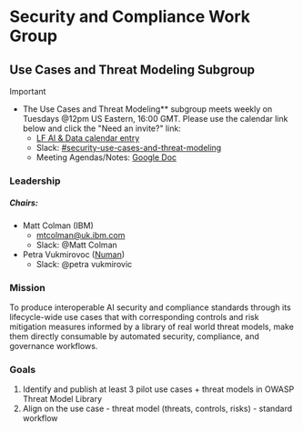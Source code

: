 # Security and Compliance Work Group

## Use Cases and Threat Modeling Subgroup

> [!IMPORTANT]
> - The Use Cases and Threat Modeling** subgroup meets weekly on Tuesdays @12pm US Eastern, 16:00 GMT.  Please use the calendar link below and click the "Need an invite?" link:
>     - [LF AI & Data calendar entry]( https://zoom-lfx.platform.linuxfoundation.org/meeting/93191199454?password=83a7bf08-2b26-44bc-aefd-8ad68b29c733)
>   - Slack: [#security-use-cases-and-threat-modeling](https://lfaifoundation.slack.com/archives/C09DHAQ399P)
>   - Meeting Agendas/Notes: [Google Doc](https://docs.google.com/document/d/1GzbzYeuvrXQIr9Uj6TiVXTrmnLPngOY7vuxc-CjOnas/edit?usp=drive_link)

### Leadership

##### Chairs:
  - Matt Colman (IBM)
    - mtcolman@uk.ibm.com
    - Slack: @Matt Colman
  - Petra Vukmirovoc ([Numan](https://www.numan.com/))
    - Slack: @petra vukmirovic

### Mission

To produce interoperable AI security and compliance standards through its lifecycle-wide use cases that with corresponding controls and risk mitigation measures informed by a library of real world threat models, make them directly consumable by automated security, compliance, and governance workflows.

### Goals

1. Identify and publish at least 3 pilot use cases + threat models in OWASP Threat Model Library
2. Align on the use case - threat model (threats, controls, risks) - standard workflow
